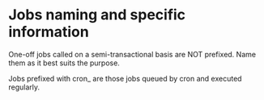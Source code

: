 # Jobs naming and specific information

One-off jobs called on a semi-transactional basis are NOT prefixed. Name them as it best suits the purpose.

Jobs prefixed with cron_ are those jobs queued by cron and executed regularly.